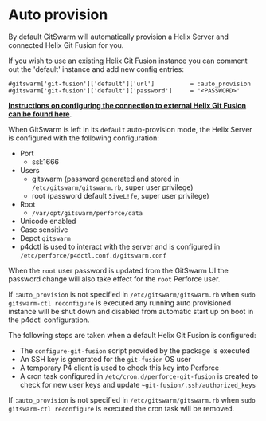 # Auto provision

By default GitSwarm will automatically provision a Helix Server and connected Helix Git Fusion for you.

If you wish to use an existing Helix Git Fusion instance you can comment out the 'default' instance and add new config
entries:
```
#gitswarm['git-fusion']['default']['url']          = :auto_provision
#gitswarm['git-fusion']['default']['password']     = '<PASSWORD>'
```

**[Instructions on configuring the connection to external Helix Git Fusion can be found here](../workflow/importing/import_from_gitfusion.md#configuration)**.

When GitSwarm is left in its `default` auto-provision mode, the Helix Server is configured with the following configuration:

- Port
    - ssl:1666
- Users
    - gitswarm (password generated and stored in `/etc/gitswarm/gitswarm.rb`, super user privilege)
    - root (password default `5iveL!fe`, super user privilege)
- Root
    - `/var/opt/gitswarm/perforce/data`
- Unicode enabled
- Case sensitive
- Depot `gitswarm`
- p4dctl is used to interact with the server and is configured in `/etc/perforce/p4dctl.conf.d/gitswarm.conf`

When the `root` user password is updated from the GitSwarm UI the password change will also take effect for the
`root` Perforce user.

If `:auto_provision` is not specified in `/etc/gitswarm/gitswarm.rb` when `sudo gitswarm-ctl reconfigure` is executed any
running auto provisioned instance will be shut down and disabled from automatic start up on boot in the p4dctl
configuration.

The following steps are taken when a default Helix Git Fusion is configured:

- The `configure-git-fusion` script provided by the package is executed
- An SSH key is generated for the `git-fusion` OS user
- A temporary P4 client is used to check this key into Perforce
- A cron task configured in `/etc/cron.d/perforce-git-fusion` is created to check for new user keys and update
  `~git-fusion/.ssh/authorized_keys`

If `:auto_provision` is not specified in `/etc/gitswarm/gitswarm.rb` when `sudo gitswarm-ctl reconfigure`
is executed the cron task will be removed.
